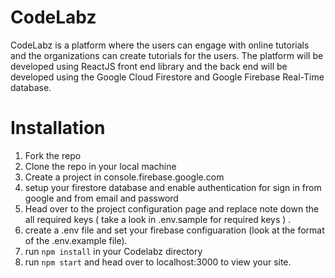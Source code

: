 # CodeLabz

CodeLabz is a platform where the users can engage with online tutorials and the organizations can create tutorials for the users. The platform will be developed using ReactJS front end library and the back end will be developed using the Google Cloud Firestore and Google Firebase Real-Time database.

# Installation

1. Fork the repo
2. Clone the repo in your local machine
3. Create a project in console.firebase.google.com
4. setup your firestore database and enable authentication for sign in from google and from email and password
5. Head over to the project configuration page and replace note down the all required keys ( take a look in .env.sample for required keys ) .
6. create a .env file and set your firebase configuaration (look at the format of the .env.example file).
9. run ``` npm install ``` in your Codelabz directory
10. run ```npm start```  and head over to localhost:3000 to view your site.
